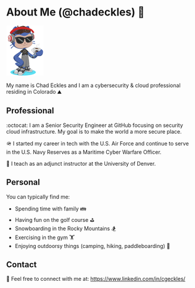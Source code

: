 # About Me (@chadeckles) 👋
<img src="https://github.com/chadeckles/chadeckles/blob/main/octocat-ce.png" width="100" display:block>


My name is Chad Eckles and I am a cybersecurity & cloud professional residing in Colorado ⛰️


## Professional

:octocat: I am a Senior Security Engineer at GitHub focusing on security cloud infrastructure. My goal is to make the world a more secure place.

🪖 I started my career in tech with the U.S. Air Force and continue to serve in the U.S. Navy Reserves as a Maritime Cyber Warfare Officer.

🏫 I teach as an adjunct instructor at the University of Denver.


## Personal

You can typically find me:
- Spending time with family 👪
- Having fun on the golf course ⛳
- Snowboarding in the Rocky Mountains 🏂
- Exercising in the gym 🏋️
- Enjoying outdoorsy things (camping, hiking, paddleboarding) 🥾
  

## Contact

🔗 Feel free to connect with me at: https://www.linkedin.com/in/cgeckles/
